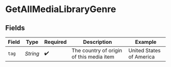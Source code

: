 # GetAllMediaLibraryGenre


## Fields

| Field                                    | Type                                     | Required                                 | Description                              | Example                                  |
| ---------------------------------------- | ---------------------------------------- | ---------------------------------------- | ---------------------------------------- | ---------------------------------------- |
| `tag`                                    | *String*                                 | :heavy_check_mark:                       | The country of origin of this media item | United States of America                 |